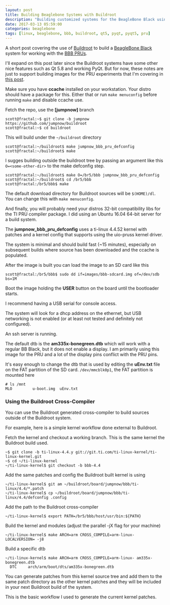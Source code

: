 ```yaml
---
layout: post
title: Building Beaglebone Systems with Buildroot
description: "Building customized systems for the BeagleBone Black using Buildroot"
date: 2017-03-13 05:59:00
categories: beaglebone
tags: [linux, beaglebone, bbb, buildroot, qt5, pyqt, pyqt5, pru]
---
```


A short post covering the use of [Buildroot][buildroot] to build a [BeagleBone Black][bbb] system for working with the [BBB PRUs][bbb-pru].

I'll expand on this post later since the Buildroot systems have some other nice features such as Qt 5.8 and working PyQt. But for now, these notes are just to support building images for the PRU experiments that I'm covering in [this post][bbb-pru-uio-doc].

Make sure you have **ccache** installed on your workstation. Your distro should have a package for this. Either that or run `make menuconfig` before running `make` and disable ccache use.

Fetch the repo, use the **[jumpnow]** branch

    scott@fractal:~$ git clone -b jumpnow https://github.com/jumpnow/buildroot
    scott@fractal:~$ cd buildroot

This will build under the `~/buildroot` directory
  
    scott@fractal:~/buildroot$ make jumpnow_bbb_pru_defconfig
    scott@fractal:~/buildroot$ make

I sugges building outside the buildroot tree by passing an argument like this `O=<some-other-dir>` to the make defconfig step.

    scott@fractal:~/buildroot$ make O=/br5/bbb jumpnow_bbb_pru_defconfig
    scott@fractal:~/buildroot$ cd /br5/bbb
    scott@fractal:/br5/bbb$ make

The default download directory for Buildroot sources will be `$(HOME)/dl`. You can change this with `make menuconfig`.

And finally, you will probably need your distros 32-bit compatibility libs for the TI PRU compiler package. I did using an Ubuntu 16.04 64-bit server for a build system.

The **jumpnow\_bbb\_pru\_defconfig** uses a ti-linux 4.4.52 kernel with patches and a kernel config that supports using the uio-pruss kernel driver.

The system is minimal and should build fast (~15 minutes), especially on subsequent builds where source has been downloaded and the ccache is populated.

After the image is built you can load the image to an SD card like this

    scott@fractal:/br5/bbb$ sudo dd if=images/bbb-sdcard.img of=/dev/sdb bs=1M

Boot the image holding the **USER** button on the board until the bootloader starts.

I recommend having a USB serial for console access.

The system will look for a dhcp address on the ethernet, but USB networking is not enabled (or at least not tested and definitely not configured).

An ssh server is running.

The default dtb is the **am335x-bonegreen.dtb** which will work with a regular BB Black, but it does not enable a display. I am primarily using this image for the PRU and a lot of the display pins conflict with the PRU pins.

It's easy enough to change the dtb that is used by editing the **uEnv.txt** file on the FAT partition of the SD card. `/dev/mmcblk0p1`, the FAT partition is mounted here

    # ls /mnt
    MLO         u-boot.img  uEnv.txt


### Using the Buildroot Cross-Compiler

You can use the Buildroot generated cross-compiler to build sources outside of the Buildroot system.

For example, here is a simple kernel workflow done external to Buildroot.

Fetch the kernel and checkout a working branch. This is the same kernel the Buildroot build used.

    ~$ git clone -b ti-linux-4.4.y git://git.ti.com/ti-linux-kernel/ti-linux-kernel.git
    ~$ cd ~/ti-linux-kernel
    ~/ti-linux-kernel$ git checkout -b bbb-4.4

Add the same patches and config the Buildroot built kernel is using

    ~/ti-linux-kernel$ git am ~/buildroot/board/jumpnow/bbb/ti-linux/4.4/*.patch
    ~/ti-linux-kernel$ cp ~/buildroot/board/jumpnow/bbb/ti-linux/4.4/defconfig .config

Add the path to the Buildroot cross-compiler
	
    ~/ti-linux-kernel$ export PATH=/br5/bbb/host/usr/bin:${PATH}

Build the kernel and modules (adjust the parallel -jX flag for your machine)

    ~/ti-linux-kernel$ make ARCH=arm CROSS_COMPILE=arm-linux- LOCALVERSION= -j8

Build a specific dtb

    ~/ti-linux-kernel$ make ARCH=arm CROSS_COMPILE=arm-linux- am335x-bonegreen.dtb
      DTC     arch/arm/boot/dts/am335x-bonegreen.dtb

You can generate patches from this kernel source tree and add them to the same patch directory as the other kernel patches and they will be included in your next Buildroot build of the system.

This is the basic workflow I used to generate the current kernel patches.

[buildroot]: https://buildroot.org/
[bbb]: https://beagleboard.org/
[bbb-pru]: http://elinux.org/Ti_AM33XX_PRUSSv2
[pruss-uio]: http://arago-project.org/git/projects/?p=linux-am33x.git;a=commit;h=f1a304e7941cc76353363a139cbb6a4b1ca7c737
[bbb-pru-uio-doc]: http://www.jumpnowtek.com/beaglebone/Working-with-the-BeagleBone-PRUs.html